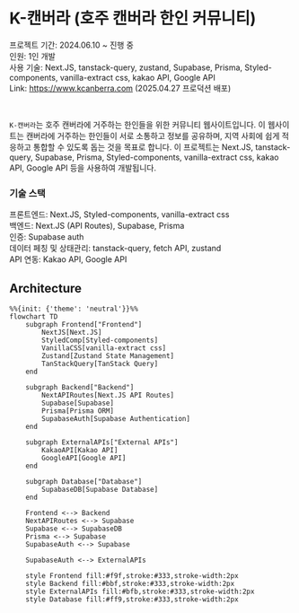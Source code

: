 # K-캔버라 (호주 캔버라 한인 커뮤니티)

프로젝트 기간: 2024.06.10 ~ 진행 중 <br/>인원: 1인 개발
<br/>사용 기술: Next.JS, tanstack-query, zustand, Supabase, Prisma, Styled-components, vanilla-extract css, kakao API, Google API
<br/>Link: <a href="https://www.kcanberra.com" target="_blank" rel="noopener noreferrer">https://www.kcanberra.com </a> (2025.04.27 프로덕션 배포)

<br/>

`K-캔버라`는 호주 캔버라에 거주하는 한인들을 위한 커뮤니티 웹사이트입니다. 이 웹사이트는 캔버라에 거주하는 한인들이 서로 소통하고 정보를 공유하며, 지역 사회에 쉽게 적응하고 통합할 수 있도록 돕는 것을 목표로 합니다. 이 프로젝트는 Next.JS, tanstack-query, Supabase, Prisma, Styled-components, vanilla-extract css, kakao API, Google API 등을 사용하여 개발됩니다.

### 기술 스택

프론트엔드: Next.JS, Styled-components, vanilla-extract css<br/>
백엔드: Next.JS (API Routes), Supabase, Prisma <br/>
인증: Supabase auth <br/>
데이터 페칭 및 상태관리: tanstack-query, fetch API, zustand <br/>
API 연동: Kakao API, Google API <br/>

## Architecture

```mermaid
%%{init: {'theme': 'neutral'}}%%
flowchart TD
    subgraph Frontend["Frontend"]
        NextJS[Next.JS]
        StyledComp[Styled-components]
        VanillaCSS[vanilla-extract css]
        Zustand[Zustand State Management]
        TanStackQuery[TanStack Query]
    end

    subgraph Backend["Backend"]
        NextAPIRoutes[Next.JS API Routes]
        Supabase[Supabase]
        Prisma[Prisma ORM]
        SupabaseAuth[Supabase Authentication]
    end

    subgraph ExternalAPIs["External APIs"]
        KakaoAPI[Kakao API]
        GoogleAPI[Google API]
    end

    subgraph Database["Database"]
        SupabaseDB[Supabase Database]
    end

    Frontend <--> Backend
    NextAPIRoutes <--> Supabase
    Supabase <--> SupabaseDB
    Prisma <--> Supabase
    SupabaseAuth <--> Supabase

    SupabaseAuth <--> ExternalAPIs

    style Frontend fill:#f9f,stroke:#333,stroke-width:2px
    style Backend fill:#bbf,stroke:#333,stroke-width:2px
    style ExternalAPIs fill:#bfb,stroke:#333,stroke-width:2px
    style Database fill:#ff9,stroke:#333,stroke-width:2px
```
